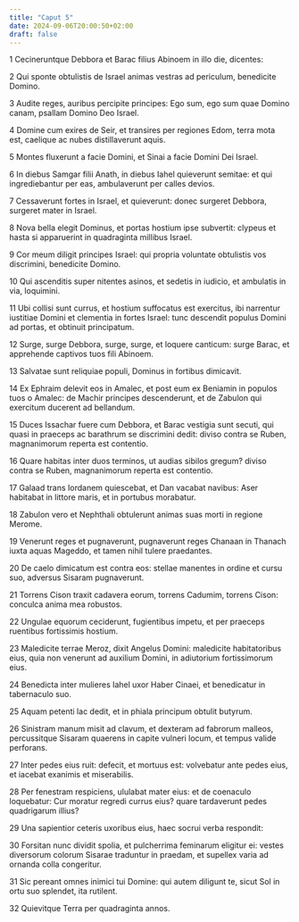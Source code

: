 ```yaml
---
title: "Caput 5"
date: 2024-09-06T20:00:50+02:00
draft: false
---
```



1 Cecineruntque Debbora et Barac filius Abinoem in illo die, dicentes:

2 Qui sponte obtulistis de Israel animas vestras ad periculum, benedicite Domino.

3 Audite reges, auribus percipite principes: Ego sum, ego sum quae Domino canam, psallam Domino Deo Israel.

4 Domine cum exires de Seir, et transires per regiones Edom, terra mota est, caelique ac nubes distillaverunt aquis.

5 Montes fluxerunt a facie Domini, et Sinai a facie Domini Dei Israel.

6 In diebus Samgar filii Anath, in diebus Iahel quieverunt semitae: et qui ingrediebantur per eas, ambulaverunt per calles devios.

7 Cessaverunt fortes in Israel, et quieverunt: donec surgeret Debbora, surgeret mater in Israel.

8 Nova bella elegit Dominus, et portas hostium ipse subvertit: clypeus et hasta si apparuerint in quadraginta millibus Israel.

9 Cor meum diligit principes Israel: qui propria voluntate obtulistis vos discrimini, benedicite Domino.

10 Qui ascenditis super nitentes asinos, et sedetis in iudicio, et ambulatis in via, loquimini.

11 Ubi collisi sunt currus, et hostium suffocatus est exercitus, ibi narrentur iustitiae Domini et clementia in fortes Israel: tunc descendit populus Domini ad portas, et obtinuit principatum.

12 Surge, surge Debbora, surge, surge, et loquere canticum: surge Barac, et apprehende captivos tuos fili Abinoem.

13 Salvatae sunt reliquiae populi, Dominus in fortibus dimicavit.

14 Ex Ephraim delevit eos in Amalec, et post eum ex Beniamin in populos tuos o Amalec: de Machir principes descenderunt, et de Zabulon qui exercitum ducerent ad bellandum.

15 Duces Issachar fuere cum Debbora, et Barac vestigia sunt secuti, qui quasi in praeceps ac barathrum se discrimini dedit: diviso contra se Ruben, magnanimorum reperta est contentio.

16 Quare habitas inter duos terminos, ut audias sibilos gregum? diviso contra se Ruben, magnanimorum reperta est contentio.

17 Galaad trans Iordanem quiescebat, et Dan vacabat navibus: Aser habitabat in littore maris, et in portubus morabatur.

18 Zabulon vero et Nephthali obtulerunt animas suas morti in regione Merome.

19 Venerunt reges et pugnaverunt, pugnaverunt reges Chanaan in Thanach iuxta aquas Mageddo, et tamen nihil tulere praedantes.

20 De caelo dimicatum est contra eos: stellae manentes in ordine et cursu suo, adversus Sisaram pugnaverunt.

21 Torrens Cison traxit cadavera eorum, torrens Cadumim, torrens Cison: conculca anima mea robustos.

22 Ungulae equorum ceciderunt, fugientibus impetu, et per praeceps ruentibus fortissimis hostium.

23 Maledicite terrae Meroz, dixit Angelus Domini: maledicite habitatoribus eius, quia non venerunt ad auxilium Domini, in adiutorium fortissimorum eius.

24 Benedicta inter mulieres Iahel uxor Haber Cinaei, et benedicatur in tabernaculo suo.

25 Aquam petenti lac dedit, et in phiala principum obtulit butyrum.

26 Sinistram manum misit ad clavum, et dexteram ad fabrorum malleos, percussitque Sisaram quaerens in capite vulneri locum, et tempus valide perforans.

27 Inter pedes eius ruit: defecit, et mortuus est: volvebatur ante pedes eius, et iacebat exanimis et miserabilis.

28 Per fenestram respiciens, ululabat mater eius: et de coenaculo loquebatur: Cur moratur regredi currus eius? quare tardaverunt pedes quadrigarum illius?

29 Una sapientior ceteris uxoribus eius, haec socrui verba respondit:

30 Forsitan nunc dividit spolia, et pulcherrima feminarum eligitur ei: vestes diversorum colorum Sisarae traduntur in praedam, et supellex varia ad ornanda colla congeritur.

31 Sic pereant omnes inimici tui Domine: qui autem diligunt te, sicut Sol in ortu suo splendet, ita rutilent.

32 Quievitque Terra per quadraginta annos.

